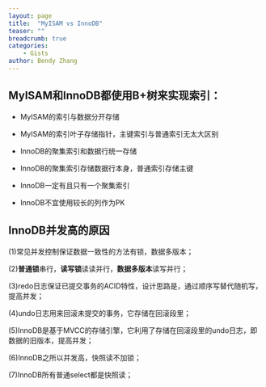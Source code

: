 ```yaml
---
layout: page
title:  "MyISAM vs InnoDB"
teaser: ""
breadcrumb: true
categories:
    - Gists
author: Bendy Zhang
---
```


## MyISAM和InnoDB都使用B+树来实现索引：

- MyISAM的索引与数据分开存储

- MyISAM的索引叶子存储指针，主键索引与普通索引无太大区别

- InnoDB的聚集索引和数据行统一存储

- InnoDB的聚集索引存储数据行本身，普通索引存储主键

- InnoDB一定有且只有一个聚集索引

- InnoDB不宜使用较长的列作为PK

## InnoDB并发高的原因

(1)常见并发控制保证数据一致性的方法有锁，数据多版本；

(2)**普通锁**串行，**读写锁**读读并行，**数据多版本**读写并行；

(3)redo日志保证已提交事务的ACID特性，设计思路是，通过顺序写替代随机写，提高并发；

(4)undo日志用来回滚未提交的事务，它存储在回滚段里；

(5)InnoDB是基于MVCC的存储引擎，它利用了存储在回滚段里的undo日志，即数据的旧版本，提高并发；

(6)InnoDB之所以并发高，快照读不加锁；

(7)InnoDB所有普通select都是快照读；

